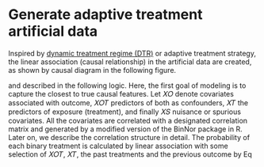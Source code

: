 # Generate adaptive treatment artificial data
Inspired by  [dynamic treatment regime (DTR)](https://en.wikipedia.org/wiki/Dynamic_treatment_regime) or adaptive treatment strategy, the linear association (causal relationship) in the artificial data are created, as shown by causal diagram in the following figure.

and described in the following logic. Here, the first goal of modeling is to capture the closest to true causal features. Let 𝑋𝑂 denote covariates associated with outcome, 𝑋𝑂𝑇 predictors of both as confounders, 𝑋𝑇 the predictors of exposure (treatment), and finally 𝑋𝑆 nuisance or spurious covariates. All the covariates are correlated with a designated correlation matrix and generated by a modified version of the BinNor package in R. Later on, we describe the correlation structure in detail. The probability of each binary treatment is calculated by linear association with some selection of 𝑋𝑂𝑇, 𝑋𝑇, the past treatments and the previous outcome by Eq
